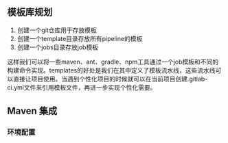 ## 模板库规划

1. 创建一个git仓库用于存放模板
2. 创建一个template目录存放所有pipeline的模板
3. 创建一个jobs目录存放job模板

这样我们可以将一些maven、ant、gradle、npm工具通过一个job模板和不同的构建命令实现。templates的好处是我们在其中定义了模板流水线，这些流水线可以直接让项目使用。当遇到个性化项目的时候就可以在当前项目创建.gitlab-ci.yml文件来引用模板文件，再进一步实现个性化需要。


## Maven 集成

### 环境配置

### 
